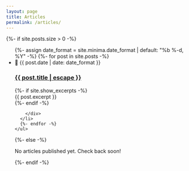 ```yaml
---
layout: page
title: Articles
permalink: /articles/
---
```


<div class="home">
  {%- if site.posts.size > 0 -%}
    <ul class="post-list">
      {%- assign date_format = site.minima.date_format | default: "%b %-d, %Y" -%}
      {%- for post in site.posts -%}
      <li class="post-card">
        <div class="post-card-content">
          <span class="post-meta">📅 {{ post.date | date: date_format }}</span>
          <h3>
            <a class="post-link" href="{{ post.url | relative_url }}">
              {{ post.title | escape }}
            </a>
          </h3>
          {%- if site.show_excerpts -%}
            <div class="post-excerpt">
              {{ post.excerpt }}
            </div>
          {%- endif -%}

        </div>
      </li>
      {%- endfor -%}
    </ul>
  {%- else -%}
    <div class="no-articles">
      <p>No articles published yet. Check back soon!</p>
    </div>
  {%- endif -%}
</div>
